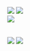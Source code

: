 ![](https://i.postimg.cc/cJKV6Yd9/Untitled2020-20240903195450.png)
![](https://i.postimg.cc/qBjd72nr/Untitled2022-20240903204426.png)
   　  　  　  　 　  　   　  　  　  　  　    　  　  　  　  　  　  　  　  　  　  　  　  　  　  　  　  　  　  　  　  　  　  　  　  　  　  　  　  　  　  　  　　  　  　  　  　  　  　 　    　  　  　  　  　  　  　  　  　  　  　  　  　  　  　  　  　  　  　  　  　  　  　  　  　  　  　  　  　  　  　  　  　  　  　  　  　  　  　  　  　  　  　  　  　  　  　  　  　  　  　  　  　  　  　  　  　  　  　  　  　  　  　  　  　  　  　  　　![](https://i.postimg.cc/x8dhmFH2/Untitled2023-20240903205550.png)

  　  　  　  　  　  　  　  　  　  　  　  　  　  　  　  　  　  　  　  　  　  　  　  　  　  　  　  　  　  　  　  　  　  　  　  　  　  　  　  　  　  　  　  　  　  　  　  　  　  　  　  　  　  　  　  　  　  　  　  　  　  　  　  　  　  　  　  　  　  　  　  　  　  　  　  　  　  　  　  　  　  　  　  　  　  　  　  　  　  　  　  　  　  　  　  　  　  　  　  　  　  　  　  　  　  　  　  　  　  　  　  　  　  　  　  　  　  　  　  　  　  　  　  　  　  　  　  　  　  　  　  　  　  　  　  　  　  　  　  　  　  　  　  　
![](https://i.postimg.cc/t4n15Sk9/IMG-6510.gif)
![](https://i.postimg.cc/3xwM5VVH/Untitled2020-20240903195446.png)
